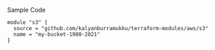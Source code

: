 Sample Code
```
module "s3" {
  source = "github.com/kalyanburramukku/terraform-modules/aws/s3"
  name = "my-bucket-1980-2021"
}
```

